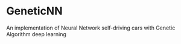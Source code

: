 # GeneticNN
 
An implementation of Neural Network self-driving cars with Genetic Algorithm deep learning
